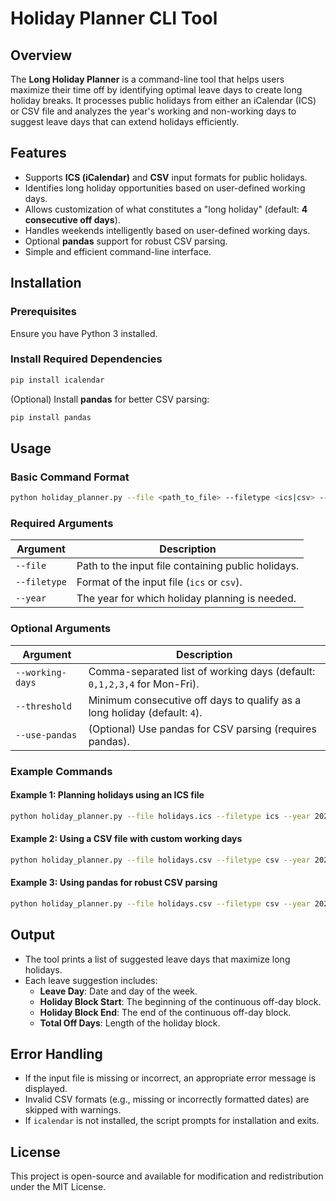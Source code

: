 # Holiday Planner CLI Tool

## Overview
The **Long Holiday Planner** is a command-line tool that helps users maximize their time off by identifying optimal leave days to create long holiday breaks. It processes public holidays from either an iCalendar (ICS) or CSV file and analyzes the year's working and non-working days to suggest leave days that can extend holidays efficiently.

## Features
- Supports **ICS (iCalendar)** and **CSV** input formats for public holidays.
- Identifies long holiday opportunities based on user-defined working days.
- Allows customization of what constitutes a "long holiday" (default: **4 consecutive off days**).
- Handles weekends intelligently based on user-defined working days.
- Optional **pandas** support for robust CSV parsing.
- Simple and efficient command-line interface.

## Installation
### Prerequisites
Ensure you have Python 3 installed.

### Install Required Dependencies
```bash
pip install icalendar
```
(Optional) Install **pandas** for better CSV parsing:
```bash
pip install pandas
```

## Usage
### Basic Command Format
```bash
python holiday_planner.py --file <path_to_file> --filetype <ics|csv> --year <year>
```

### Required Arguments
| Argument         | Description |
|-----------------|-------------|
| `--file`        | Path to the input file containing public holidays. |
| `--filetype`    | Format of the input file (`ics` or `csv`). |
| `--year`        | The year for which holiday planning is needed. |

### Optional Arguments
| Argument         | Description |
|-----------------|-------------|
| `--working-days` | Comma-separated list of working days (default: `0,1,2,3,4` for Mon-Fri). |
| `--threshold`    | Minimum consecutive off days to qualify as a long holiday (default: `4`). |
| `--use-pandas`   | (Optional) Use pandas for CSV parsing (requires pandas). |

### Example Commands
#### Example 1: Planning holidays using an ICS file
```bash
python holiday_planner.py --file holidays.ics --filetype ics --year 2025
```

#### Example 2: Using a CSV file with custom working days
```bash
python holiday_planner.py --file holidays.csv --filetype csv --year 2025 --working-days 0,1,2,3,4,5
```

#### Example 3: Using pandas for robust CSV parsing
```bash
python holiday_planner.py --file holidays.csv --filetype csv --year 2025 --use-pandas
```

## Output
- The tool prints a list of suggested leave days that maximize long holidays.
- Each leave suggestion includes:
  - **Leave Day**: Date and day of the week.
  - **Holiday Block Start**: The beginning of the continuous off-day block.
  - **Holiday Block End**: The end of the continuous off-day block.
  - **Total Off Days**: Length of the holiday block.
  
## Error Handling
- If the input file is missing or incorrect, an appropriate error message is displayed.
- Invalid CSV formats (e.g., missing or incorrectly formatted dates) are skipped with warnings.
- If `icalendar` is not installed, the script prompts for installation and exits.

## License
This project is open-source and available for modification and redistribution under the MIT License.

